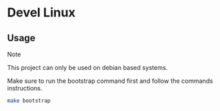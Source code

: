 # Devel Linux

## Usage
> [!NOTE]  
> This project can only be used on debian based systems.


Make sure to run the bootstrap command first and follow the commands instructions.
```bash
make bootstrap
```
